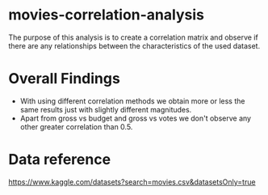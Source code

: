 # movies-correlation-analysis
The purpose of this analysis is to create a correlation matrix and observe if there are any relationships between the characteristics of the used dataset.

# Overall Findings
- With using different correlation methods we obtain more or less the same results just with slightly different magnitudes. 
- Apart from gross vs budget and gross vs votes we don't observe any other greater correlation than 0.5.

# Data reference
https://www.kaggle.com/datasets?search=movies.csv&datasetsOnly=true
